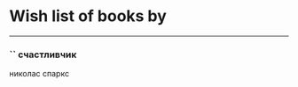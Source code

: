 # Wish list of books by [](https://plus.google.com/u/0/101368518035734751027/)
---

### `` счастливчик
николас спаркс

